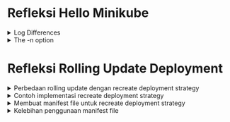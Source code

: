 # Refleksi Hello Minikube
<details>
  <summary>Log Differences</summary>

  **Sebelum diexpose**
  ![image](https://github.com/bangjai123/tutorial11/assets/120235144/6e84639c-d07e-4c39-8806-2ac2f7cac8e3)

  **Setelah diexpose dan open aplikasi 1 kali**
  ![image](https://github.com/bangjai123/tutorial11/assets/120235144/3810cbdb-0304-4171-ba63-1e428a0c795d)

  **Log setelah 3 kali membuka aplikasi kembali**
  ![image](https://github.com/bangjai123/tutorial11/assets/120235144/078f2a1a-255c-470f-aef6-2ddf4c5f3441)

Dari ketiga gambar di atas, dapat dilihat bahwa sebelum diexpose, service belum memiliki _request_ client, seperti HTTP. Setelah diexpose, service dapat menerima permintaan client. Hal ini terlihat dari adanya peningkatan pesan log. Dalam hal konteks gambar di atas, _request_ yang masuk adalah GET. Hal ini berarti service menerima _request_ tiap kali kita membuka aplikasi
  
</details>

<details>
  <summary>The -n option</summary>

  Pada kubectl, perintah get dengan opsi -n <name_space> artinya perintah get dilakukan pada name space <name_space>. Name space sendiri merupakan pengelompokkan objek kubernetes ke dalam unit yang terisolasi. Hal ini dapat mempermudah kita dalam melakukan manajemen terhadap _resources_ yang kita punya. 

  Perintah `kubectl get pods,services -n kube-system` tidak menampilkan pods yang dibuat secara eksplisit karena pods yang telah dibuat secara eksplisit tidak berada pada name space `kube-system`. Padahal, perintah di atas spesifik melakukan get di name space `kube-system`. Name space `kube-system` digunakan untuk objek yang berkaitan dengan infrastruktur inti dari kluster.
  
  Kita dapat melihat namespace yang kita miliki dengan command `kubectl get ns`. Command tersebut akan memberikan output sebagaimana di bawah ini.

  ![image](https://github.com/bangjai123/tutorial11/assets/120235144/22b10a98-623e-43e9-9615-0b2c2a698601)

  Pod yang telah kita buat sebelumnya berada di _name space_ default. Dengan demikian, kita juga dapat melakukan perintah `kubectl get pods -n default` untuk menampilkan pod tersebut. Atau secara singkat, sama dengan `kubectl get pods`

  ![image](https://github.com/bangjai123/tutorial11/assets/120235144/2bafee45-d59b-4a43-b5d2-f2707650eb9b)

  Hal ini sekaligus mengilustrasikan jawaban dari pertanyaan sebelumnya, kenapa pods yang telah dibuat secara eksplisit tidak muncul pada perintah `kubectl get pods,services -n kube-system`. Yaitu karena pod tersebut tidak berada pada name space kube-system

</details>

# Refleksi Rolling Update Deployment
<details>
  <summary>Perbedaan rolling update dengan recreate deployment strategy</summary>

   Kedua strategi di atas merupakan strategi deployment yang dapat dilakukan untuk mendeploy aplikasi. Perbedaan utama antara keduanya adalah bagaimana update akan dihandle. Pada _**rolling update**_, versi baru dari aplikasi menggantikan versi lama secara bertahap. Hal ini dilakukan dengan memutar pod-pod yang menjalankan aplikasi secara satu persatu. Dengan demikian, tidak ada downtime yang terjadi pada strategi ini saat dilakukan update deployment. Di sisi lain, _**Recreate deployment**_ dilakukan dengan mematikan pod terlebih dahulu, kemudian dijalankan versi yang terbaru. Hal tersebut dapat menyebabkan downtime saat update dilakukan. Meskipun demikian, cara ini relatif lebih mudah dilakukan dari pada strategi _rolling update_.
   
</details>

<details>
  <summary>Contoh implementasi recreate deployment strategy</summary>

  Untuk melakukan implementasi ini, terdapat tiga tahapan yang perlu dilalui. Ketiga tahapan ini adalah 1) scale down deployment saat ini, 2) update deployment, 3) scale up deployment yang telah dilakukan. Hal ini saya lakukan sebagai berikut.

  1. Kondisi mula-mula (terdapat 4 pods dengan versi 3.0.2)
  2. Scale down ke 0 pods (mematikan pods yang aktif)
  3. Melakukan update ke versi 3.2.1
  4. Scale up ke 4 pods (menyalakan kembali layanan)
</details>

<details>
  <summary>Membuat manifest file untuk recreate deployment strategy</summary>

  Yaml file untuk metode ini dapat diperoleh dengan pertama-tama mengeksekusi command `kubectl get deployments/spring-petclinic-rest -o yaml > <nama_file>.yaml` dan `kubectl get services/spring-petclinic-rest -o yaml > <nama_file>.yaml`. Selanjutnya, kita perlu mengubah 
  ```
  strategy:
    rollingUpdate:
      maxSurge: 25%
      maxUnavailable: 25%
    type: RollingUpdate
```
menjadi 
```
  strategy:
    type: Recreate
```
pada file deployment.yaml. Hasil filenya dapat diliha pada direktori `recreate deployment strategy` pada repository ini.
</details>

<details>
  <summary>Kelebihan penggunaan manifest file</summary>

  Manifest files adalah file yang digunakan untuk mendefinisikan konfigurasi dan deployment aplikasi. Terdapat beberapa kelebihan yang mungkin didapatkan dengan menggunakan manifest file dibanding deployment secara manual. Beberapa kelebihan tersebut di antaranya adalah sebagai berikut.

  1. Automasi
     Kita dapat menggunakan manifest file dalam CI/CD.
       
  2. Konsistensi
     Dengan menggunakan manifest file, konfigurasi yang sama dapat diterapkan berkali-kali sehingga dapat mengurangi faktor kesalahan manusia.
     
  3. Dapat digunakan berkali-kali
     Dengan menyimpan manifest file, kita dapat melakukan deployment yang sama berkali-kali tanpa mengulangi langkah yang sama berulang-ulang.
     
  4. Dokumentasi
     Manifest file dapat berfungsi sebagai dokumentasi tentang konfigurasi dan infrasktruktur aplikasi.

  5. Version control
     Dengan menyimpan manifest file ke sistem _version control_, kita dapat melakukan _tracing_ terhadap perubahan yang terjadi. Dengan demikian, kita dapat mengembalikan ke versi yang lebih baik jika diperlukan.  
     
</details>

